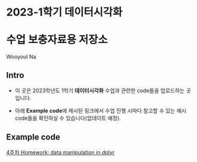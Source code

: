 2023-1학기 데이터시각화</br></br>수업 보충자료용 저장소
================
Wooyoul Na </br>

## Intro

-   이 곳은 2023학년도 1학기 **데이터시각화** 수업과 관련한 code들을
    업로드하는 곳입니다.

-   아래 **Example code**에 제시된 링크에서 수업 진행 시마다 참고할 수
    있는 예시 code들을 확인하실 수 있습니다(업데이트 예정).

## Example code

[4주차 Homework: data manipulation in
dplyr](https://github.com/Wooyoul/Lec_2023_1_datvis/blob/da216e6154949d3662cb47266e71463b9a512661/HW/w4_home.md)
